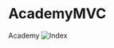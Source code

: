 # AcademyMVC
Academy
![Index](https://github.com/BackNot/AcademyMVC/PicturesOfProject/AcademyIndex.png)
